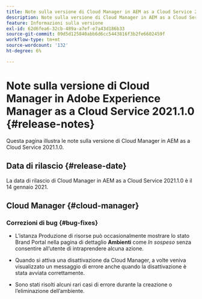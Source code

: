 ```yaml
---
title: Note sulla versione di Cloud Manager in AEM as a Cloud Service 2021.1.0
description: Note sulla versione di Cloud Manager in AEM as a Cloud Service 2021.1.0
feature: Informazioni sulla versione
exl-id: 62d6fea6-32cb-489a-a7ef-e7a43d186b33
source-git-commit: 09d5d125840abb6d6cc5443816f3b2fe6602459f
workflow-type: tm+mt
source-wordcount: '132'
ht-degree: 6%

---
```


# Note sulla versione di Cloud Manager in Adobe Experience Manager as a Cloud Service 2021.1.0 {#release-notes}

Questa pagina illustra le note sulla versione di Cloud Manager in AEM as a Cloud Service 2021.1.0.

## Data di rilascio {#release-date}

La data di rilascio di Cloud Manager in AEM as a Cloud Service 2021.1.0 è il 14 gennaio 2021.

## Cloud Manager {#cloud-manager}

### Correzioni di bug  {#bug-fixes}

* L’istanza Produzione di risorse può occasionalmente mostrare lo stato Brand Portal nella pagina di dettaglio **Ambienti** come *In sospeso* senza consentire all’utente di intraprendere alcuna azione.

* Quando si attiva una disattivazione da Cloud Manager, a volte veniva visualizzato un messaggio di errore anche quando la disattivazione è stata avviata correttamente.

* Sono stati risolti alcuni rari casi di errore durante la creazione o l’eliminazione dell’ambiente.
